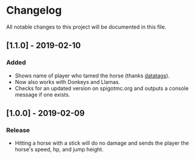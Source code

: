 # Changelog
All notable changes to this project will be documented in this file.

## [1.1.0] - 2019-02-10
### Added
- Shows name of player who tamed the horse (thanks [datatags](https://github.com/datatags)).
- Now also works with Donkeys and Llamas.
- Checks for an updated version on spigotmc.org and outputs a console message if one exists.

## [1.0.0] - 2019-02-09
### Release
- Hitting a horse with a stick will do no damage and sends the player the horse's speed, hp, and jump height.
